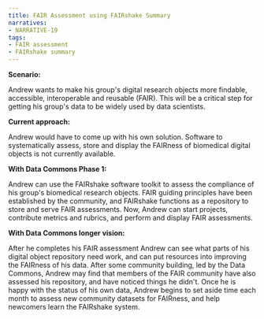 ```yaml
---
title: FAIR Assessment using FAIRshake Summary
narratives:
- NARRATIVE-19
tags:
- FAIR assessment
- FAIRshake summary
---
```

**Scenario:**

Andrew wants to make his group's digital research objects more findable, accessible, interoperable and reusable (FAIR). This will be a critical step for getting his group's data to be widely used by data scientists.

**Current approach:**

Andrew would have to come up with his own solution. Software to systematically assess, store and display the FAIRness of biomedical digital objects is not currently available.

**With Data Commons Phase 1:**

Andrew can use the FAIRshake software toolkit to assess the compliance of his group's biomedical research objects.
FAIR guiding principles have been established by the community, and FAIRshake functions as a repository to store and serve FAIR assessments. Now, Andrew can start projects, contribute metrics and rubrics, and perform and display FAIR assessments.

**With Data Commons longer vision:**

After he completes his FAIR assessment Andrew can see what parts of his digital object repository need work, and can put resources into improving the FAIRness of his data. After some community building, led by the Data Commons, Andrew may find that members of the FAIR community have also assessed his repository, and have noticed things he didn't. Once he is happy with the status of his own data, Andrew begins to set aside time each month to assess new community datasets for FAIRness, and help newcomers learn the FAIRshake system.